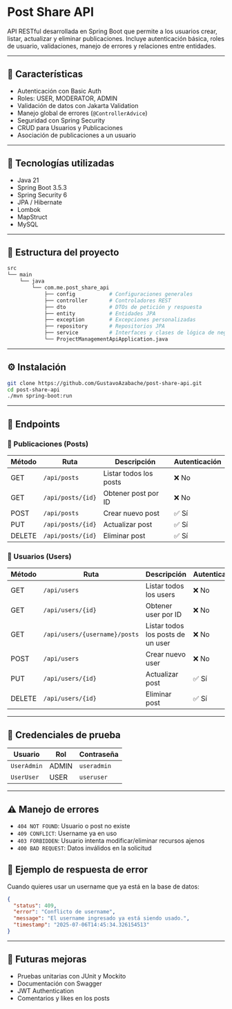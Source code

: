 # Post Share API

API RESTful desarrollada en Spring Boot que permite a los usuarios crear, listar, actualizar y eliminar publicaciones. Incluye autenticación básica, roles de usuario, validaciones, manejo de errores y relaciones entre entidades.

---

## 🧩 Características

- Autenticación con Basic Auth
- Roles: USER, MODERATOR, ADMIN
- Validación de datos con Jakarta Validation
- Manejo global de errores (`@ControllerAdvice`)
- Seguridad con Spring Security
- CRUD para Usuarios y Publicaciones
- Asociación de publicaciones a un usuario

---

## 🚀 Tecnologías utilizadas

- Java 21
- Spring Boot 3.5.3
- Spring Security 6
- JPA / Hibernate
- Lombok
- MapStruct
- MySQL

---

## 📁 Estructura del proyecto

```bash
src
└── main
    └── java
        └── com.me.post_share_api
            ├── config           # Configuraciones generales
            ├── controller       # Controladores REST
            ├── dto              # DTOs de petición y respuesta
            ├── entity           # Entidades JPA
            ├── exception        # Excepciones personalizadas
            ├── repository       # Repositorios JPA
            ├── service          # Interfaces y clases de lógica de negocio            
            └── ProjectManagementApiApplication.java
```

---

## ⚙️ Instalación

```bash
git clone https://github.com/GustavoAzabache/post-share-api.git
cd post-share-api
./mvn spring-boot:run
```

---

## 🔗 Endpoints

### 📃 Publicaciones (Posts)
| Método | Ruta                  | Descripción                   | Autenticación  |
|--------|-----------------------|-------------------------------|----------------|
| GET    | `/api/posts`          | Listar todos los posts        | ❌ No          |
| GET    | `/api/posts/{id}`     | Obtener post por ID           | ❌ No          |
| POST   | `/api/posts`          | Crear nuevo post              | ✅ Sí          |
| PUT    | `/api/posts/{id}`     | Actualizar post               | ✅ Sí          |
| DELETE | `/api/posts/{id}`     | Eliminar post                 | ✅ Sí          |

### 📃 Usuarios (Users)
| Método | Ruta                           | Descripción                       | Autenticación |
|--------|--------------------------------|-----------------------------------|----------------|
| GET    | `/api/users`                   | Listar todos los users            | ❌ No          |
| GET    | `/api/users/{id}`              | Obtener user por ID               | ❌ No          |
| GET    | `/api/users/{username}/posts`  | Listar todos los posts de un user | ❌ No          |
| POST   | `/api/users`                   | Crear nuevo user                  | ❌ No          |
| PUT    | `/api/users/{id}`              | Actualizar post                   | ✅ Sí          |
| DELETE | `/api/users/{id}`              | Eliminar post                     | ✅ Sí          |

---

## 🔐 Credenciales de prueba

| Usuario     | Rol   |  Contraseña |
|-------------|-------|-------------|
| `UserAdmin` | ADMIN | `useradmin` |
| `UserUser`  | USER  | `useruser`  |

---

## ⚠️ Manejo de errores

- `404 NOT FOUND`: Usuario o post no existe
- `409 CONFLICT`: Username ya en uso
- `403 FORBIDDEN`: Usuario intenta modificar/eliminar recursos ajenos
- `400 BAD REQUEST`: Datos inválidos en la solicitud


## 🧪 Ejemplo de respuesta de error

Cuando quieres usar un username que ya está en la base de datos:

```JSON
{
  "status": 409,
  "error": "Conflicto de username",
  "message": "El username ingresado ya está siendo usado.",
  "timestamp": "2025-07-06T14:45:34.326154513"
}
```

---

## 📌 Futuras mejoras
- Pruebas unitarias con JUnit y Mockito
- Documentación con Swagger
- JWT Authentication
- Comentarios y likes en los posts

